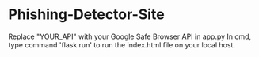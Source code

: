 # Phishing-Detector-Site

Replace "YOUR_API" with your Google Safe Browser API in app.py 
In cmd, type command 'flask run' to run the index.html file on your local host.
